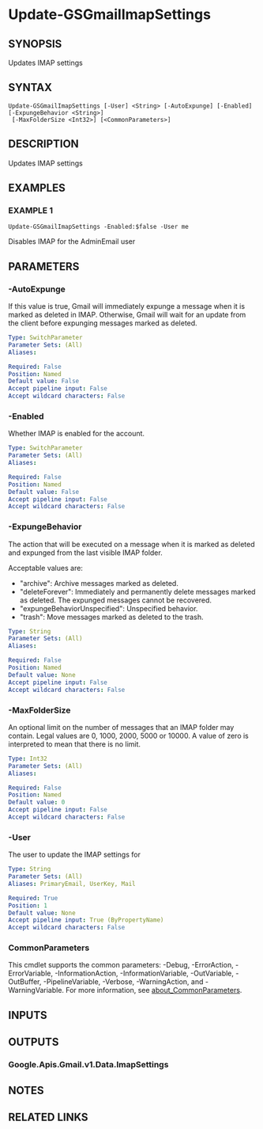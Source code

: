 # Update-GSGmailImapSettings

## SYNOPSIS
Updates IMAP settings

## SYNTAX

```
Update-GSGmailImapSettings [-User] <String> [-AutoExpunge] [-Enabled] [-ExpungeBehavior <String>]
 [-MaxFolderSize <Int32>] [<CommonParameters>]
```

## DESCRIPTION
Updates IMAP settings

## EXAMPLES

### EXAMPLE 1
```
Update-GSGmailImapSettings -Enabled:$false -User me
```

Disables IMAP for the AdminEmail user

## PARAMETERS

### -AutoExpunge
If this value is true, Gmail will immediately expunge a message when it is marked as deleted in IMAP.
Otherwise, Gmail will wait for an update from the client before expunging messages marked as deleted.

```yaml
Type: SwitchParameter
Parameter Sets: (All)
Aliases:

Required: False
Position: Named
Default value: False
Accept pipeline input: False
Accept wildcard characters: False
```

### -Enabled
Whether IMAP is enabled for the account.

```yaml
Type: SwitchParameter
Parameter Sets: (All)
Aliases:

Required: False
Position: Named
Default value: False
Accept pipeline input: False
Accept wildcard characters: False
```

### -ExpungeBehavior
The action that will be executed on a message when it is marked as deleted and expunged from the last visible IMAP folder.

Acceptable values are:
* "archive": Archive messages marked as deleted.
* "deleteForever": Immediately and permanently delete messages marked as deleted.
The expunged messages cannot be recovered.
* "expungeBehaviorUnspecified": Unspecified behavior.
* "trash": Move messages marked as deleted to the trash.

```yaml
Type: String
Parameter Sets: (All)
Aliases:

Required: False
Position: Named
Default value: None
Accept pipeline input: False
Accept wildcard characters: False
```

### -MaxFolderSize
An optional limit on the number of messages that an IMAP folder may contain.
Legal values are 0, 1000, 2000, 5000 or 10000.
A value of zero is interpreted to mean that there is no limit.

```yaml
Type: Int32
Parameter Sets: (All)
Aliases:

Required: False
Position: Named
Default value: 0
Accept pipeline input: False
Accept wildcard characters: False
```

### -User
The user to update the IMAP settings for

```yaml
Type: String
Parameter Sets: (All)
Aliases: PrimaryEmail, UserKey, Mail

Required: True
Position: 1
Default value: None
Accept pipeline input: True (ByPropertyName)
Accept wildcard characters: False
```

### CommonParameters
This cmdlet supports the common parameters: -Debug, -ErrorAction, -ErrorVariable, -InformationAction, -InformationVariable, -OutVariable, -OutBuffer, -PipelineVariable, -Verbose, -WarningAction, and -WarningVariable. For more information, see [about_CommonParameters](http://go.microsoft.com/fwlink/?LinkID=113216).

## INPUTS

## OUTPUTS

### Google.Apis.Gmail.v1.Data.ImapSettings
## NOTES

## RELATED LINKS
